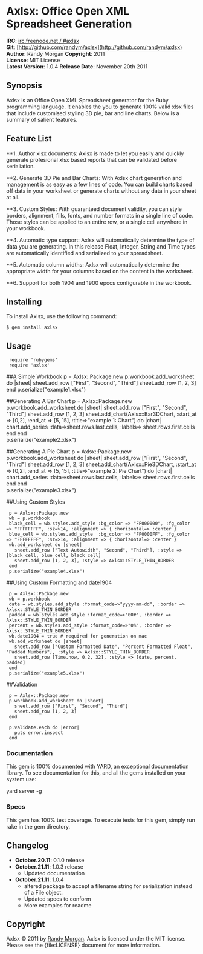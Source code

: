 Axlsx: Office Open XML Spreadsheet Generation
====================================

**IRC**:          [irc.freenode.net / #axlsx](irc://irc.freenode.net/axlsx)    
**Git**:          [http://github.com/randym/axlsx](http://github.com/randym/axlsx)   
**Author**:       Randy Morgan
**Copyright**:    2011    
**License**:      MIT License    
**Latest Version**: 1.0.4
**Release Date**: November 20th 2011    

Synopsis
--------

Axlsx is an Office Open XML Spreadsheet generator for the Ruby programming language.
It enables the you to generate 100% valid xlsx files that include customised styling 3D pie, bar and line charts. Below is a summary of salient features.

Feature List
------------
                                                                              
**1. Author xlsx documents: Axlsx is made to let you easily and quickly generate profesional xlsx based reports that can be validated before serialiation.

**2. Generate 3D Pie and Bar Charts: With Axlsx chart generation and management is as easy as a few lines of code. You can build charts based off data in your worksheet or generate charts without any data in your sheet at all.
                                                                              
**3. Custom Styles: With guaranteed document validity, you can style borders, alignment, fills, fonts, and number formats in a single line of code. Those styles can be applied to an entire row, or a single cell anywhere in your workbook.

**4. Automatic type support: Axlsx will automatically determine the type of data you are generating. In this release Float, Integer, String and Time types are automatically identified and serialized to your spreadsheet.

**5. Automatic column widths: Axlsx will automatically determine the appropriate width for your columns based on the content in the worksheet.

**6. Support for both 1904 and 1900 epocs configurable in the workbook.


Installing
----------

To install Axlsx, use the following command:

    $ gem install axlsx
    
Usage
-----

     require 'rubygems'
     require 'axlsx'

##A Simple Workbook
      p = Axlsx::Package.new
      p.workbook.add_worksheet do |sheet|
        sheet.add_row ["First", "Second", "Third"]
        sheet.add_row [1, 2, 3]
      end
      p.serialize("example1.xlsx")

##Generating A Bar Chart
     p = Axlsx::Package.new
     p.workbook.add_worksheet do |sheet|
       sheet.add_row ["First", "Second", "Third"]
       sheet.add_row [1, 2, 3]
       sheet.add_chart(Axlsx::Bar3DChart, :start_at => [0,2], :end_at => [5, 15], :title=>"example 1: Chart") do |chart|
         chart.add_series :data=>sheet.rows.last.cells, :labels=> sheet.rows.first.cells
       end
     end  
     p.serialize("example2.xlsx")

##Generating A Pie Chart
     p = Axlsx::Package.new
     p.workbook.add_worksheet do |sheet|
       sheet.add_row ["First", "Second", "Third"]
       sheet.add_row [1, 2, 3]
       sheet.add_chart(Axlsx::Pie3DChart, :start_at => [0,2], :end_at => [5, 15], :title=>"example 2: Pie Chart") do |chart|
         chart.add_series :data=>sheet.rows.last.cells, :labels=> sheet.rows.first.cells
       end
     end  
     p.serialize("example3.xlsx")

##Using Custom Styles

     p = Axlsx::Package.new
     wb = p.workbook
     black_cell = wb.styles.add_style :bg_color => "FF000000", :fg_color => "FFFFFFFF", :sz=>14, :alignment => { :horizontal=> :center }
     blue_cell = wb.styles.add_style  :bg_color => "FF0000FF", :fg_color => "FFFFFFFF", :sz=>14, :alignment => { :horizontal=> :center }
     wb.add_worksheet do |sheet|
       sheet.add_row ["Text Autowidth", "Second", "Third"], :style => [black_cell, blue_cell, black_cell]
       sheet.add_row [1, 2, 3], :style => Axlsx::STYLE_THIN_BORDER
     end
     p.serialize("example4.xlsx")

##Using Custom Formatting and date1904

     p = Axlsx::Package.new
     wb = p.workbook
     date = wb.styles.add_style :format_code=>"yyyy-mm-dd", :border => Axlsx::STYLE_THIN_BORDER
     padded = wb.styles.add_style :format_code=>"00#", :border => Axlsx::STYLE_THIN_BORDER
     percent = wb.styles.add_style :format_code=>"0%", :border => Axlsx::STYLE_THIN_BORDER
     wb.date1904 = true # required for generation on mac
     wb.add_worksheet do |sheet|
       sheet.add_row ["Custom Formatted Date", "Percent Formatted Float", "Padded Numbers"], :style => Axlsx::STYLE_THIN_BORDER
       sheet.add_row [Time.now, 0.2, 32], :style => [date, percent, padded]
     end
     p.serialize("example5.xlsx")

##Validation

     p = Axlsx::Package.new
     p.workbook.add_worksheet do |sheet|
       sheet.add_row ["First", "Second", "Third"]
       sheet.add_row [1, 2, 3]
     end

     p.validate.each do |error|
       puts error.inspect
     end

### Documentation
This gem is 100% documented with YARD, an exceptional documentation library. To see documentation for this, and all the gems installed on your system use:

  yard server -g


### Specs
This gem has 100% test coverage. To execute tests for this gem, simply run rake in the gem directory.
 
Changelog
---------

- **October.20.11**: 0.1.0 release
- **October.21.11**: 1.0.3 release
  - Updated documentation
- **October.21.11**: 1.0.4
  - altered package to accept a filename string for serialization instead of a File object.
  - Updated specs to conform
  - More examples for readme

Copyright
---------

Axlsx &copy; 2011 by [Randy Morgan](mailto:digial.ipseity@gmail.com). Axlsx is 
licensed under the MIT license. Please see the {file:LICENSE} document for more information.
